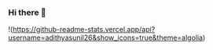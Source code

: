 ### Hi there 👋

!(https://github-readme-stats.vercel.app/api?username=adithyasunil26&show_icons=true&theme=algolia)
